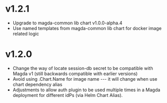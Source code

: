 # v1.2.1

- Upgrade to magda-common lib chart v1.0.0-alpha.4
- Use named templates from magda-common lib chart for docker image related logic

# v1.2.0

- Change the way of locate session-db secret to be compatible with Magda v1 (still backwards compatible with earlier versions)
- Avoid using .Chart.Name for image name --- it will change when use chart dependency alias
- Adjustments to allow auth plugin to be used multiple times in a Magda deployment for different idPs (via Helm Chart Alias).